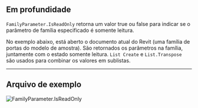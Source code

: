 ## Em profundidade
`FamilyParameter.IsReadOnly` retorna um valor true ou false para indicar se o parâmetro de família especificado é somente leitura.

No exemplo abaixo, está aberto o documento atual do Revit (uma família de portas do modelo de amostra). São retornados os parâmetros na família, juntamente com o estado somente leitura. `List Create` e `List.Transpose` são usados para combinar os valores em sublistas.
___
## Arquivo de exemplo

![FamilyParameter.IsReadOnly](./Revit.Elements.FamilyParameter.IsReadOnly_img.jpg)
